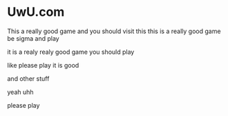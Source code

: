 # UwU.com
This a really good game and you should visit this this is a really good game be sigma and play

it is a realy realy good game you should play

like please play it is good

and other stuff

yeah uhh

please play
